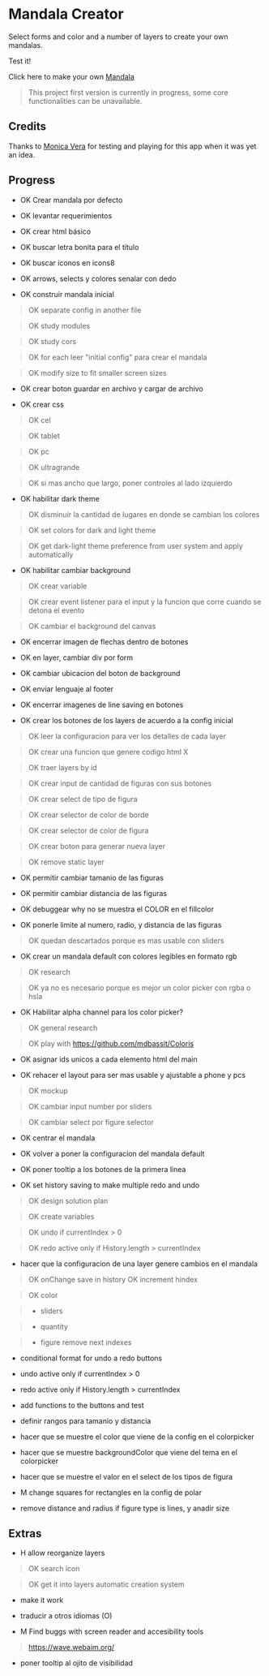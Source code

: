   

# Mandala Creator

Select forms and color and a number of layers to create your own mandalas.

Test it!

Click here to make your own [Mandala](https://naveduran.github.io/mandala_creator/)
> This project first version is currently in progress, some core functionalities can be unavailable.

## Credits

Thanks to [Monica Vera](https://www.linkedin.com/in/monica-vera-duran-91b46b278/) for testing and playing for this app when it was yet an idea.

## Progress


- OK Crear mandala por defecto

- OK levantar requerimientos

- OK crear html básico

- OK buscar letra bonita para el título

- OK buscar iconos en icons8

- OK arrows, selects y colores senalar con dedo

- OK construir mandala inicial

>OK separate config in another file

>OK study modules

>OK study cors

>OK for each leer "initial config" para crear el mandala

>OK modify size to fit smaller screen sizes

- OK crear boton guardar en archivo y cargar de archivo

- OK crear css

>OK cel

>OK tablet

>OK pc

>OK ultragrande

>OK si mas ancho que largo, poner controles al lado izquierdo

- OK habilitar dark theme

>OK disminuir la cantidad de lugares en donde se cambian los colores

>OK set colors for dark and light theme

>OK get dark-light theme preference from user system and apply automatically

- OK habilitar cambiar background

>OK crear variable

>OK crear event listener para el input y la funcion que corre cuando se detona el evento

>OK cambiar el background del canvas

- OK encerrar imagen de flechas dentro de botones

- OK en layer, cambiar div por form

- OK cambiar ubicacion del boton de background

- OK enviar lenguaje al footer

- OK encerrar imagenes de line saving en botones

- OK crear los botones de los layers de acuerdo a la config inicial

>OK leer la configuracion para ver los detalles de cada layer

>OK crear una funcion que genere codigo html X

>OK traer layers by id

>OK crear input de cantidad de figuras con sus botones

>OK crear select de tipo de figura

>OK crear selector de color de borde

>OK crear selector de color de figura

>OK crear boton para generar nueva layer

>OK remove static layer

- OK permitir cambiar tamanio de las figuras

- OK permitir cambiar distancia de las figuras

- OK debuggear why no se muestra el COLOR en el fillcolor

- OK ponerle limite al numero, radio, y distancia de las figuras

>OK quedan descartados porque es mas usable con sliders

- OK crear un mandala default con colores legibles en formato rgb

>OK research

>OK ya no es necesario porque es mejor un color picker con rgba o hsla

- OK Habilitar alpha channel para los color picker?

>OK general research

>OK play with https://github.com/mdbassit/Coloris

- OK asignar ids unicos a cada elemento html del main

- OK rehacer el layout para ser mas usable y ajustable a phone y pcs

>OK mockup

>OK cambiar input number por sliders

>OK cambiar select por figure selector

- OK centrar el mandala

- OK volver a poner la configuracion del mandala default

- OK poner tooltip a los botones de la primera linea

- OK set history saving to make multiple redo and undo

>OK design solution plan

>OK create variables

>OK undo if currentIndex > 0

>OK redo active only if History.length > currentIndex

- hacer que la configuracion de una layer genere cambios en el mandala

> OK onChange save in history
> OK increment hindex

>OK color

>- sliders

>- quantity

>- figure
> remove next indexes




- conditional format for undo a redo buttons

- undo active only if currentIndex > 0

- redo active only if History.length > currentIndex

- add functions to the buttons and test


- definir rangos para tamanio y distancia

- hacer que se muestre el color que viene de la config en el colorpicker

- hacer que se muestre backgroundColor que viene del tema en el colorpicker

- hacer que se muestre el valor en el select de los tipos de figura

- M change squares for rectangles en la config de polar


- remove distance and radius if figure type is lines, y anadir size
  

## Extras

- H allow reorganize layers

>OK search icon

>OK get it into layers automatic creation system

- make it work

- traducir a otros idiomas (O)

- M Find buggs with screen reader and accesibility tools

>https://wave.webaim.org/

- poner tooltip al ojito de visibilidad
